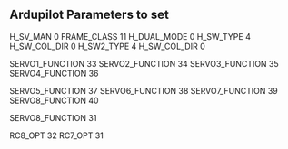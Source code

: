 
## Ardupilot Parameters to set

H_SV_MAN 0
FRAME_CLASS 11
H_DUAL_MODE 0
H_SW_TYPE 4
H_SW_COL_DIR 0
H_SW2_TYPE 4
H_SW_COL_DIR 0

SERVO1_FUNCTION 33
SERVO2_FUNCTION 34
SERVO3_FUNCTION 35
SERVO4_FUNCTION 36

SERVO5_FUNCTION 37
SERVO6_FUNCTION 38
SERVO7_FUNCTION 39
SERVO8_FUNCTION 40

SERVO8_FUNCTION 31

RC8_OPT 32
RC7_OPT 31